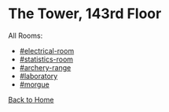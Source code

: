 # The Tower, 143rd Floor

All Rooms:
* [#electrical-room](https://astreatss.github.io/PD-Season-1-Archive/143rdFloor/Danganronpa_%20Prospective%20Despair%20-%20The%20Tower%2C%20143rd%20Floor%20(KG)%20-%20electrical-room%20%5B800757142453878804%5D.html)
* [#statistics-room](https://astreatss.github.io/PD-Season-1-Archive/143rdFloor/Danganronpa_%20Prospective%20Despair%20-%20The%20Tower%2C%20143rd%20Floor%20(KG)%20-%20statistics-room%20%5B800755582302421033%5D.html)
* [#archery-range](https://astreatss.github.io/PD-Season-1-Archive/143rdFloor/Danganronpa_%20Prospective%20Despair%20-%20The%20Tower%2C%20143rd%20Floor%20(KG)%20-%20archery-range%20%5B800756698397540352%5D.html)
* [#laboratory](https://astreatss.github.io/PD-Season-1-Archive/143rdFloor/Danganronpa_%20Prospective%20Despair%20-%20The%20Tower%2C%20143rd%20Floor%20(KG)%20-%20laboratory%20%5B800755299405135942%5D.html)
* [#morgue](https://astreatss.github.io/PD-Season-1-Archive/143rdFloor/Danganronpa_%20Prospective%20Despair%20-%20The%20Tower%2C%20143rd%20Floor%20(KG)%20-%20morgue%20%5B800756477756571648%5D.html)

[Back to Home](https://astreatss.github.io/PD-Season-1-Archive/)